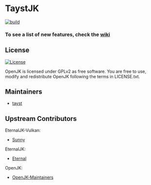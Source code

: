 # TaystJK
[![build](https://github.com/taysta/TaystJK/actions/workflows/build.yml/badge.svg)](https://github.com/taysta/TaystJK/actions/workflows/build.yml)
### To see a list of new features, check the [wiki](https://taysta.github.io/TaystJK/)

## License

[![License](https://img.shields.io/github/license/eternalcodes/EternalJK.svg)](https://github.com/taysta/TaystJK/blob/master/LICENSE.txt)

OpenJK is licensed under GPLv2 as free software. You are free to use, modify and redistribute OpenJK following the terms in LICENSE.txt.

## Maintainers
* [tayst](https://github.com/taysta)

## Upstream Contributors 

EternalJK-Vulkan:
* [Sunny](https://github.com/JKSunny)

EternalJK:
* [Eternal](https://github.com/eternalcodes/EternalJK)

OpenJK:
* [OpenJK-Maintainers](https://github.com/eternalcodes/EternalJK)
